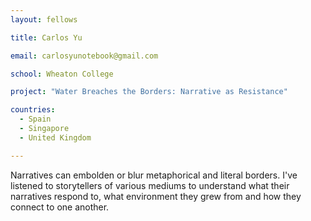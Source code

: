 ```yaml
---
layout: fellows

title: Carlos Yu

email: carlosyunotebook@gmail.com

school: Wheaton College

project: "Water Breaches the Borders: Narrative as Resistance"

countries:
  - Spain
  - Singapore
  - United Kingdom

---
```


Narratives can embolden or blur metaphorical and literal borders. I've listened to storytellers of various mediums to understand what their narratives respond to, what environment they grew from and how they connect to one another.
